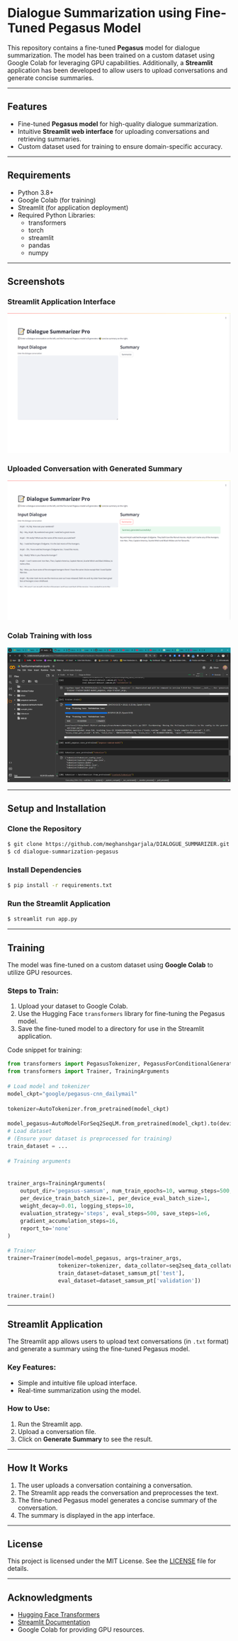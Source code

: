 # Dialogue Summarization using Fine-Tuned Pegasus Model

This repository contains a fine-tuned **Pegasus** model for dialogue summarization. The model has been trained on a custom dataset using Google Colab for leveraging GPU capabilities. Additionally, a **Streamlit** application has been developed to allow users to upload conversations and generate concise summaries.

---

## Features

- Fine-tuned **Pegasus model** for high-quality dialogue summarization.
- Intuitive **Streamlit web interface** for uploading conversations and retrieving summaries.
- Custom dataset used for training to ensure domain-specific accuracy.

---

## Requirements

- Python 3.8+
- Google Colab (for training)
- Streamlit (for application deployment)
- Required Python Libraries:
  - transformers
  - torch
  - streamlit
  - pandas
  - numpy


---



## Screenshots

### Streamlit Application Interface
![App Screenshot 1](1.png)

### Uploaded Conversation with Generated Summary
![App Screenshot 2](2.png)

### Colab Training with loss
![3](3.png)

---
## Setup and Installation

### Clone the Repository
```bash
$ git clone https://github.com/meghanshgarjala/DIALOGUE_SUMMARIZER.git
$ cd dialogue-summarization-pegasus
```

### Install Dependencies
```bash
$ pip install -r requirements.txt
```

### Run the Streamlit Application
```bash
$ streamlit run app.py
```

---

## Training

The model was fine-tuned on a custom dataset using **Google Colab** to utilize GPU resources. 

### Steps to Train:
1. Upload your dataset to Google Colab.
2. Use the Hugging Face `transformers` library for fine-tuning the Pegasus model.
3. Save the fine-tuned model to a directory for use in the Streamlit application.

Code snippet for training:
```python
from transformers import PegasusTokenizer, PegasusForConditionalGeneration
from transformers import Trainer, TrainingArguments

# Load model and tokenizer
model_ckpt="google/pegasus-cnn_dailymail"

tokenizer=AutoTokenizer.from_pretrained(model_ckpt)

model_pegasus=AutoModelForSeq2SeqLM.from_pretrained(model_ckpt).to(device)
# Load dataset
# (Ensure your dataset is preprocessed for training)
train_dataset = ...

# Training arguments


trainer_args=TrainingArguments(
    output_dir='pegasus-samsum', num_train_epochs=10, warmup_steps=500,
    per_device_train_batch_size=1, per_device_eval_batch_size=1,
    weight_decay=0.01, logging_steps=10,
    evaluation_strategy='steps', eval_steps=500, save_steps=1e6,
    gradient_accumulation_steps=16,
    report_to='none'
)

# Trainer
trainer=Trainer(model=model_pegasus, args=trainer_args,
                tokenizer=tokenizer, data_collator=seq2seq_data_collator,
                train_dataset=dataset_samsum_pt['test'],
                eval_dataset=dataset_samsum_pt['validation'])

trainer.train()
```

---

## Streamlit Application

The Streamlit app allows users to upload text conversations (in `.txt` format) and generate a summary using the fine-tuned Pegasus model.

### Key Features:
- Simple and intuitive file upload interface.
- Real-time summarization using the model.

### How to Use:
1. Run the Streamlit app.
2. Upload a conversation file.
3. Click on **Generate Summary** to see the result.

---


## How It Works

1. The user uploads a conversation containing a conversation.
2. The Streamlit app reads the conversation and preprocesses the text.
3. The fine-tuned Pegasus model generates a concise summary of the conversation.
4. The summary is displayed in the app interface.

---

## License

This project is licensed under the MIT License. See the [LICENSE](LICENSE) file for details.

---

## Acknowledgments

- [Hugging Face Transformers](https://huggingface.co/transformers/)
- [Streamlit Documentation](https://docs.streamlit.io/)
- Google Colab for providing GPU resources.
